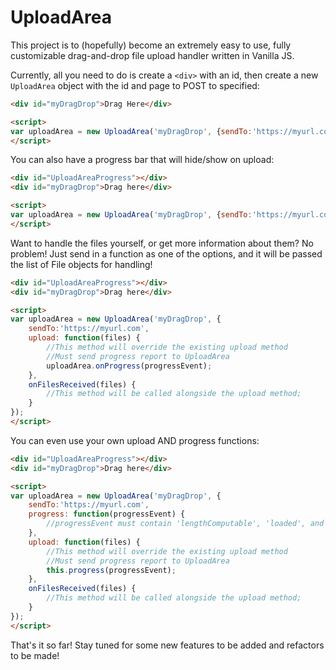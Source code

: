 # UploadArea

This project is to (hopefully) become an extremely easy to use, fully customizable drag-and-drop file upload handler written in Vanilla JS.

Currently, all you need to do is create a ```<div>``` with an id, then create a new ```UploadArea``` object with the id and page to POST to specified:

```html
<div id="myDragDrop">Drag Here</div>

<script>
var uploadArea = new UploadArea('myDragDrop', {sendTo:'https://myurl.com'});
</script>
```
You can also have a progress bar that will hide/show on upload:
```html
<div id="UploadAreaProgress"></div>
<div id="myDragDrop">Drag here</div>

<script>
var uploadArea = new UploadArea('myDragDrop', {sendTo:'https://myurl.com'});
</script>
```

Want to handle the files yourself, or get more information about them? No problem! Just send in a function as one of the options, and it will be passed the list of File objects for handling!
```html
<div id="UploadAreaProgress"></div>
<div id="myDragDrop">Drag here</div>

<script>
var uploadArea = new UploadArea('myDragDrop', {
    sendTo:'https://myurl.com',
    upload: function(files) {
        //This method will override the existing upload method
        //Must send progress report to UploadArea
        uploadArea.onProgress(progressEvent);
    },
    onFilesReceived(files) {
        //This method will be called alongside the upload method;
    }
});
</script>
```

You can even use your own upload AND progress functions:

```html
<div id="UploadAreaProgress"></div>
<div id="myDragDrop">Drag here</div>

<script>
var uploadArea = new UploadArea('myDragDrop', {
    sendTo:'https://myurl.com',
    progress: function(progressEvent) {
        //progressEvent must contain 'lengthComputable', 'loaded', and 'total' values.
    },
    upload: function(files) {
        //This method will override the existing upload method
        //Must send progress report to UploadArea
        this.progress(progressEvent);
    },
    onFilesReceived(files) {
        //This method will be called alongside the upload method;
    }
});
</script>
```

That's it so far! Stay tuned for some new features to be added and refactors to be made!
